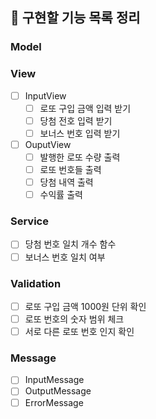## 🚀 구현할 기능 목록 정리

### Model

### View
- [ ] InputView
    - [ ] 로또 구입 금액 입력 받기
    - [ ] 당첨 전호 입력 받기
    - [ ] 보너스 번호 입력 받기
- [ ] OuputView
    - [ ] 발행한 로또 수량 출력
    - [ ] 로또 번호들 출력
    - [ ] 당첨 내역 출력
    - [ ] 수익률 출력
### Service
- [ ] 당첨 번호 일치 개수 함수
- [ ] 보너스 번호 일치 여부

### Validation
- [ ] 로또 구입 금액 1000원 단위 확인
- [ ] 로또 번호의 숫자 범위 체크
- [ ] 서로 다른 로또 번호 인지 확인

### Message
- [ ] InputMessage
- [ ] OutputMessage
- [ ] ErrorMessage